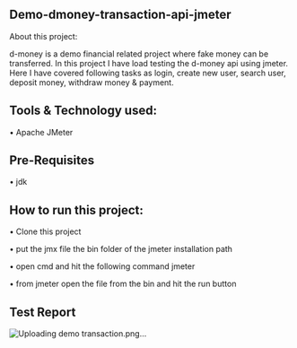 ## Demo-dmoney-transaction-api-jmeter

About this project:

d-money is a demo financial related project where fake money can be transferred. In this project I have load testing the d-money api using jmeter. Here I have covered following tasks as login, create new user, search user, deposit money, withdraw money & payment.


## Tools & Technology used:

•	Apache JMeter

## Pre-Requisites
•	jdk

## How to run this project:

•	Clone this project

•	put the jmx file the bin folder of the jmeter installation path

•	open cmd and hit the following command jmeter

•	from jmeter open the file from the bin and hit the run button


## Test Report


![Uploading demo transaction.png…]()
